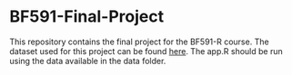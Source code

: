# BF591-Final-Project
This repository contains the final project for the BF591-R course. 
The dataset used for this project can be found [here](https://www.ncbi.nlm.nih.gov/geo/query/acc.cgi?acc=GSE64810).
The app.R should be run using the data available in the data folder. 
